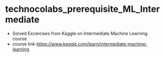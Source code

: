 # technocolabs_prerequisite_ML_Intermediate
- Solved Excercises from Kaggle on Intermediate Machine Learning course
- course link-https://www.kaggle.com/learn/intermediate-machine-learning
